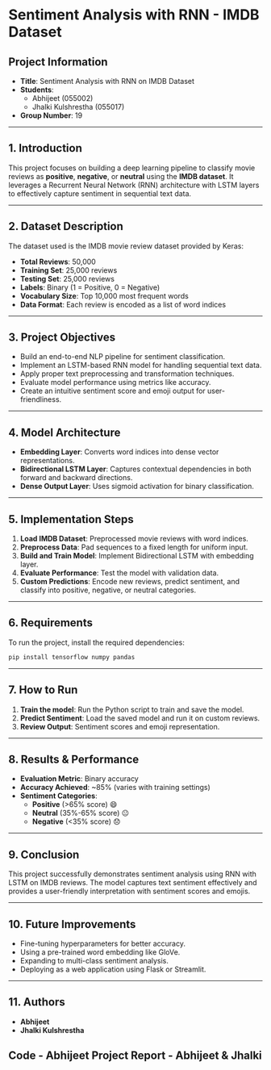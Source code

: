 # Sentiment Analysis with RNN - IMDB Dataset

## Project Information

- **Title**: Sentiment Analysis with RNN on IMDB Dataset  
- **Students**:  
  - Abhijeet (055002)  
  - Jhalki Kulshrestha (055017)  
- **Group Number**: 19  

---

## 1. Introduction

This project focuses on building a deep learning pipeline to classify movie reviews as **positive**, **negative**, or **neutral** using the **IMDB dataset**. It leverages a Recurrent Neural Network (RNN) architecture with LSTM layers to effectively capture sentiment in sequential text data.

---

## 2. Dataset Description

The dataset used is the IMDB movie review dataset provided by Keras:

- **Total Reviews**: 50,000  
- **Training Set**: 25,000 reviews  
- **Testing Set**: 25,000 reviews  
- **Labels**: Binary (1 = Positive, 0 = Negative)  
- **Vocabulary Size**: Top 10,000 most frequent words  
- **Data Format**: Each review is encoded as a list of word indices

---

## 3. Project Objectives

- Build an end-to-end NLP pipeline for sentiment classification.
- Implement an LSTM-based RNN model for handling sequential text data.
- Apply proper text preprocessing and transformation techniques.
- Evaluate model performance using metrics like accuracy.
- Create an intuitive sentiment score and emoji output for user-friendliness.

---

## 4. Model Architecture

- **Embedding Layer**: Converts word indices into dense vector representations.
- **Bidirectional LSTM Layer**: Captures contextual dependencies in both forward and backward directions.
- **Dense Output Layer**: Uses sigmoid activation for binary classification.

---

## 5. Implementation Steps

1. **Load IMDB Dataset**: Preprocessed movie reviews with word indices.
2. **Preprocess Data**: Pad sequences to a fixed length for uniform input.
3. **Build and Train Model**: Implement Bidirectional LSTM with embedding layer.
4. **Evaluate Performance**: Test the model with validation data.
5. **Custom Predictions**: Encode new reviews, predict sentiment, and classify into positive, negative, or neutral categories.

---

## 6. Requirements

To run the project, install the required dependencies:

```bash
pip install tensorflow numpy pandas
```

---

## 7. How to Run

1. **Train the model**: Run the Python script to train and save the model.
2. **Predict Sentiment**: Load the saved model and run it on custom reviews.
3. **Review Output**: Sentiment scores and emoji representation.

---

## 8. Results & Performance

- **Evaluation Metric**: Binary accuracy
- **Accuracy Achieved**: ~85% (varies with training settings)
- **Sentiment Categories**:
  - **Positive** (>65% score) 😄
  - **Neutral** (35%-65% score) 😐
  - **Negative** (<35% score) 😞

---

## 9. Conclusion

This project successfully demonstrates sentiment analysis using RNN with LSTM on IMDB reviews. The model captures text sentiment effectively and provides a user-friendly interpretation with sentiment scores and emojis.

---

## 10. Future Improvements

- Fine-tuning hyperparameters for better accuracy.
- Using a pre-trained word embedding like GloVe.
- Expanding to multi-class sentiment analysis.
- Deploying as a web application using Flask or Streamlit.

---

## 11. Authors

- **Abhijeet**  
- **Jhalki Kulshrestha**

Code - Abhijeet
Project Report - Abhijeet & Jhalki
---
